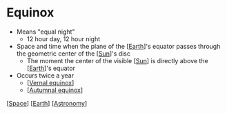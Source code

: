 # Equinox

- Means "equal night"
  - 12 hour day, 12 hour night
- Space and time when the plane of the [[Earth]]'s equator passes through the geometric center of the [[Sun]]'s disc
  - The moment the center of the visible [[Sun]] is directly above the [[Earth]]'s equator
- Occurs twice a year
  - [[Vernal equinox]]
  - [[Autumnal equinox]]

[[Space]] [[Earth]] [[Astronomy]]

[//begin]: # "Autogenerated link references for markdown compatibility"
[Earth]: earth "Earth 🜨"
[Sun]: sun "Sun"
[Vernal equinox]: vernal-equinox "Vernal (Spring) Equinox"
[Autumnal equinox]: autumnal-equinox "Autumnal (Fall) Equinox"
[Space]: space "Space"
[Astronomy]: astronomy "Astronomy"
[//end]: # "Autogenerated link references"